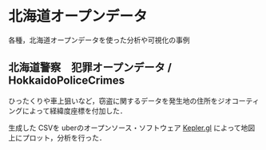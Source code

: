 # 北海道オープンデータ
各種，北海道オープンデータを使った分析や可視化の事例

## 北海道警察　犯罪オープンデータ / HokkaidoPoliceCrimes

ひったくりや車上狙いなど，窃盗に関するデータを発生地の住所をジオコーティングによって経緯度座標を付加した．

生成した CSVを uberのオープンソース・ソフトウェア [Kepler.gl](https://kepler.gl/) によって地図上にプロット，分析を行った．
